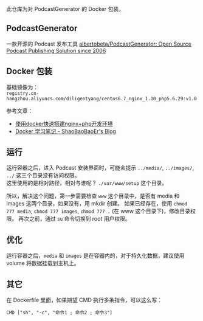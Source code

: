 
此仓库为对 PodcastGenerator 的 Docker 包装。

## PodcastGenerator

一款开源的 Podcast 发布工具 
[albertobeta/PodcastGenerator: Open Source Podcast Publishing Solution since 2006](https://github.com/albertobeta/PodcastGenerator )

## Docker 包装

基础镜像为：  
`registry.cn-hangzhou.aliyuncs.com/diligentyang/centos6.7_nginx_1.10_php5.6.29:v1.0` 

参考文章：

* [使用docker快速搭建nginx+php开发环境](https://unordered.org/timelines/59de5eb40f001000 )
* [Docker 学习笔记 - ShaoBaoBaoEr's Blog](http://shaobaobaoer.cn/archives/601/docker-%E5%AD%A6%E4%B9%A0%E7%AC%94%E8%AE%B0 ) 

## 运行

运行容器之后，进入 Podcast 安装界面时，可能会提示 `../media/`, `../images/`, `../` 这三个目录没有访问权限。  
这里使用的是相对路径，相对与谁呢？ `./var/www/setup` 这个目录。

所以，解决这个问题，第一步需要检查 `www` 这个目录中，是否有 media 和 images 这两个目录，如果没有，用 mkdir 创建。
如果已经存在，使用 `chmod 777 media`, `chmod 777 images`, `chmod 777 .` (在 www 这个目录下)，修改目录权限。
再次之前，通过 `su` 命令切换到 root 用户权限。

## 优化

运行容器之后，`media` 和 `images` 是在容器内的，对于持久化数据，建议使用 volume 将数据挂载到主机上。

## 其它

在 Dockerfile 里面，如果期望 CMD 执行多条指令，可以这么写：  

`CMD ["sh", "-c", "命令1 ; 命令2 ; 命令3"]`


